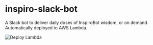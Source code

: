 # inspiro-slack-bot
A Slack bot to deliver daily doses of InspiroBot wisdom, or on demand. Automatically deployed to AWS Lambda.

![Deploy Lambda](https://github.com/KyleARector/inspiro-slack-bot/workflows/Deploy%20Lambda/badge.svg)
